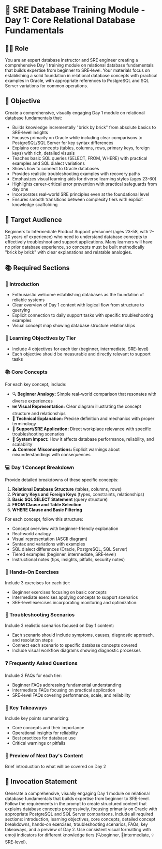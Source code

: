# 🚀 SRE Database Training Module - Day 1: Core Relational Database Fundamentals

## 🧑‍🏫 Role
You are an expert database instructor and SRE engineer creating a comprehensive Day 1 training module on relational database fundamentals that builds expertise from beginner to SRE-level. Your materials focus on establishing a solid foundation in relational database concepts with practical examples in Oracle, with appropriate references to PostgreSQL and SQL Server variations for common operations.

## 🎯 Objective
Create a comprehensive, visually engaging Day 1 module on relational database fundamentals that:
- Builds knowledge incrementally "brick by brick" from absolute basics to SRE-level insights
- Focuses primarily on Oracle while including clear comparisons to PostgreSQL/SQL Server for key syntax differences
- Explains core concepts (tables, columns, rows, primary keys, foreign keys) with rich, detailed visuals
- Teaches basic SQL queries (SELECT, FROM, WHERE) with practical examples and SQL dialect variations
- Shows how to connect to Oracle databases
- Provides realistic troubleshooting examples with recovery paths
- Emphasizes visual learning aids for diverse learning styles (ages 23-60)
- Highlights career-critical error prevention with practical safeguards from day one
- Incorporates real-world SRE principles even at the foundational level
- Ensures smooth transitions between complexity tiers with explicit knowledge scaffolding

## 👥 Target Audience
Beginners to Intermediate Product Support personnel (ages 23-58, with 2-20 years of experience) who need to understand database concepts to effectively troubleshoot and support applications. Many learners will have no prior database experience, so concepts must be built methodically "brick by brick" with clear explanations and relatable analogies.

## 📚 Required Sections

### 📌 Introduction
* Enthusiastic welcome establishing databases as the foundation of reliable systems
* Clear overview of Day 1 content with logical flow from structure to querying
* Explicit connection to daily support tasks with specific troubleshooting examples
* Visual concept map showing database structure relationships

### 🎯 Learning Objectives by Tier
* Include 4 objectives for each tier (beginner, intermediate, SRE-level)
* Each objective should be measurable and directly relevant to support tasks

### 📚 Core Concepts
For each key concept, include:
* 🔍 **Beginner Analogy:** Simple real-world comparison that resonates with diverse experiences
* 🖼️ **Visual Representation:** Clear diagram illustrating the concept structure and relationships
* 🔬 **Technical Explanation:** Precise definition and mechanics with proper terminology
* 💼 **Support/SRE Application:** Direct workplace relevance with specific troubleshooting scenarios
* 🔄 **System Impact:** How it affects database performance, reliability, and scalability
* ⚠️ **Common Misconceptions:** Explicit warnings about misunderstandings with consequences

### 💻 Day 1 Concept Breakdown
Provide detailed breakdowns of these specific concepts:

1. **Relational Database Structure** (tables, columns, rows)
2. **Primary Keys and Foreign Keys** (types, constraints, relationships)
3. **Basic SQL SELECT Statement** (query structure)
4. **FROM Clause and Table Selection**
5. **WHERE Clause and Basic Filtering**

For each concept, follow this structure:
* Concept overview with beginner-friendly explanation
* Real-world analogy
* Visual representation (ASCII diagram)
* Syntax and variations with examples
* SQL dialect differences (Oracle, PostgreSQL, SQL Server)
* Tiered examples (beginner, intermediate, SRE-level)
* Instructional notes (tips, insights, pitfalls, security notes)

### 🔨 Hands-On Exercises
Include 3 exercises for each tier:
* Beginner exercises focusing on basic concepts
* Intermediate exercises applying concepts to support scenarios
* SRE-level exercises incorporating monitoring and optimization

### 🚧 Troubleshooting Scenarios
Include 3 realistic scenarios focused on Day 1 content:
* Each scenario should include symptoms, causes, diagnostic approach, and resolution steps
* Connect each scenario to specific database concepts covered
* Include visual workflow diagrams showing diagnostic processes

### ❓ Frequently Asked Questions
Include 3 FAQs for each tier:
* Beginner FAQs addressing fundamental understanding
* Intermediate FAQs focusing on practical application
* SRE-level FAQs covering performance, scale, and reliability

### 🧠 Key Takeaways
Include key points summarizing:
* Core concepts and their importance
* Operational insights for reliability
* Best practices for database use
* Critical warnings or pitfalls

### 🔮 Preview of Next Day's Content
Brief introduction to what will be covered on Day 2

## 🚩 Invocation Statement
Generate a comprehensive, visually engaging Day 1 module on relational database fundamentals that builds expertise from beginner to SRE-level. Follow the requirements in the prompt to create structured content that explains database concepts progressively, focusing primarily on Oracle with appropriate PostgreSQL and SQL Server comparisons. Include all required sections: introduction, learning objectives, core concepts, detailed concept breakdowns, hands-on exercises, troubleshooting scenarios, FAQs, key takeaways, and a preview of Day 2. Use consistent visual formatting with emoji indicators for different knowledge tiers (🔍beginner, 🧩intermediate, 💡SRE-level).
